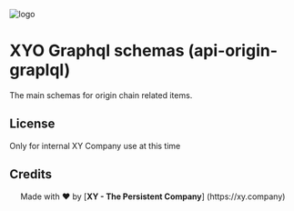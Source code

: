 [logo]: https://www.xy.company/img/home/logo_xy.png

![logo]

# XYO Graphql schemas (api-origin-graplql)

The main schemas for origin chain related items.

## License

Only for internal XY Company use at this time

## Credits

<p align="center">Made with  ❤️  by [<b>XY - The Persistent Company</b>] (https://xy.company)</p>

